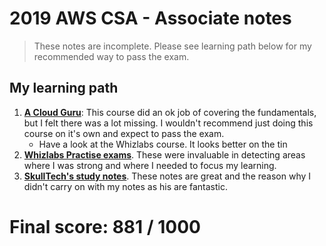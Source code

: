 # 2019 AWS CSA - Associate notes
> These notes are incomplete. Please see learning path below for my recommended way to pass the exam. 

## My learning path
1. [**A Cloud Guru**](https://acloud.guru/learn/aws-certified-solutions-architect-associate): This course did an ok job of covering the fundamentals, but I felt there was a lot missing. I wouldn't recommend just doing this course on it's own and expect to pass the exam. 
    * Have a look at the Whizlabs course. It looks better on the tin  
2. [**Whizlabs Practise exams**](https://www.whizlabs.com/aws-solutions-architect-associate/). These were invaluable in detecting areas where I was strong and where I needed to focus my learning. 
3. [**SkullTech's study notes**](https://github.com/SkullTech/aws-solutions-architect-associate-notes). These notes are great and the reason why I didn't carry on with my notes as his are fantastic. 

# Final score: 881 / 1000 

